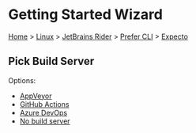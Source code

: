 <!--
GENERATED FILE - DO NOT EDIT
This file was generated by [MarkdownSnippets](https://github.com/SimonCropp/MarkdownSnippets).
Source File: /docs/mdsource/wiz/Linux_Rider_Cli_Expecto.source.md
To change this file edit the source file and then run MarkdownSnippets.
-->

# Getting Started Wizard

[Home](/docs/wiz/readme.md) > [Linux](Linux.md) > [JetBrains Rider](Linux_Rider.md) > [Prefer CLI](Linux_Rider_Cli.md) > [Expecto](Linux_Rider_Cli_Expecto.md)

## Pick Build Server

Options:
 * [AppVeyor](Linux_Rider_Cli_Expecto_AppVeyor.md)
 * [GitHub Actions](Linux_Rider_Cli_Expecto_GitHubActions.md)
 * [Azure DevOps](Linux_Rider_Cli_Expecto_AzureDevOps.md)
 * [No build server](Linux_Rider_Cli_Expecto_None.md)
